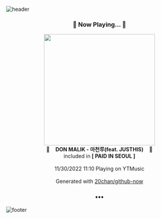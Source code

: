 ![header](https://capsule-render.vercel.app/api?type=wave&height=170&section=header&text=Hi.%20I'm%20SHIFT&fontColor=090707&fontAlignX=45&fontAlignY=65&fontSize=100)

<h3 align="center">🎵 Now Playing... 🎵</h3>
<p align="center">
  <a href="https://music.youtube.com/watch?v=0CiM8yNSfyw">
    <img width="300" src="https://lh3.googleusercontent.com/98mP4-Ma9LFFP3yQbcXjCzqn-tINUZ_9K3_Xzz0Fr2eN7u7cxEPgZzw5kUh1u-roCWI9eioVDDQcPuteAA">
  </a>
  <br>
  🎵&nbsp&nbsp&nbsp <b>DON MALIK - 마천루(feat. JUSTHIS)</b> &nbsp&nbsp&nbsp🎵
  <br>
  included in <b>[ PAID IN SEOUL ]</b>
  
  <br />
  <br />
  11/30/2022 11:10 Playing on YTMusic
  <br />
  <br />
  Generated with <a href="https://github.com/20chan/github-now">20chan/github-now</a>
</p>

<h3 align="center">•••</h3>

![footer](https://capsule-render.vercel.app/api?type=wave&height=150&section=footer)
